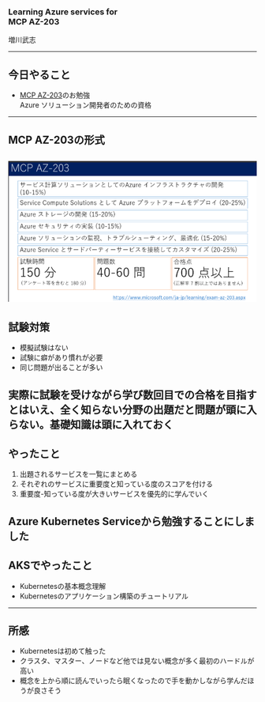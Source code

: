 ### Learning Azure services for <br> MCP AZ-203
  
増川武志

---
## 今日やること
- [MCP AZ-203](https://www.microsoft.com/en-us/learning/exam-AZ-203.aspx)のお勉強  
Azure ソリューション開発者のための資格
---
## MCP AZ-203の形式
![AZ-203](/shinjuku-mokumoku/35/MCP_overview.png) 
---
## 試験対策
* 模擬試験はない
* 試験に癖があり慣れが必要
* 同じ問題が出ることが多い  
  
実際に試験を受けながら学び数回目での合格を目指す  
とはいえ、全く知らない分野の出題だと問題が頭に入らない。基礎知識は頭に入れておく  
---
## やったこと
1. 出題されるサービスを一覧にまとめる  
1. それぞれのサービスに重要度と知っている度のスコアを付ける  
1. 重要度-知っている度が大きいサービスを優先的に学んでいく  
  
Azure Kubernetes Serviceから勉強することにしました
---
## AKSでやったこと
* Kubernetesの基本概念理解
* Kubernetesのアプリケーション構築のチュートリアル

---
## 所感
* Kubernetesは初めて触った
* クラスタ、マスター、ノードなど他では見ない概念が多く最初のハードルが高い
* 概念を上から順に読んでいったら眠くなったので手を動かしながら学んだほうが良さそう